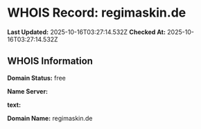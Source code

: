 # WHOIS Record: regimaskin.de

**Last Updated:** 2025-10-16T03:27:14.532Z
**Checked At:** 2025-10-16T03:27:14.532Z

## WHOIS Information

**Domain Status:** free

**Name Server:** 

**text:** 

**Domain Name:** regimaskin.de

